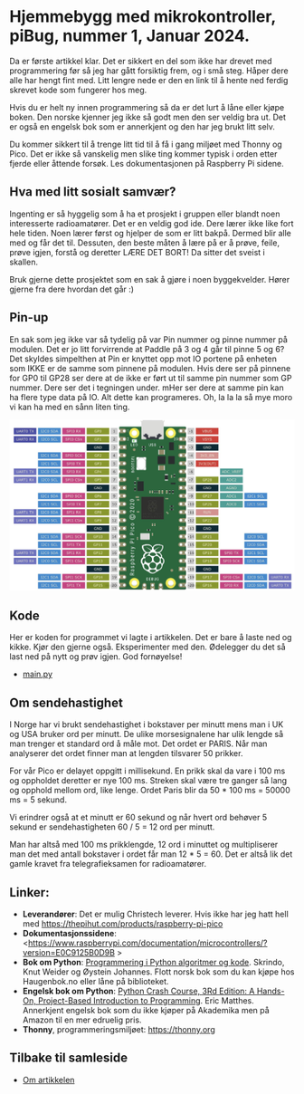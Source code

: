 # Hjemmebygg med mikrokontroller, piBug, nummer 1, Januar 2024.

Da er første artikkel klar. Det er sikkert en del som ikke har drevet med programmering før så jeg har gått forsiktig frem, og i små steg. Håper dere alle har hengt fint med. Litt lengre nede er den en link til å hente ned ferdig skrevet kode som fungerer hos meg.

Hvis du er helt ny innen programmering så da er det lurt å låne eller kjøpe boken. Den norske kjenner jeg ikke så godt men den ser veldig bra ut. Det er også en engelsk bok som er annerkjent og den har jeg brukt litt selv.

Du kommer sikkert til å trenge litt tid til å få i gang miljøet med Thonny og Pico. Det er ikke så vanskelig men slike ting kommer typisk i orden etter fjerde eller åttende forsøk. Les dokumentasjonen på Raspberry Pi sidene.

## Hva med litt sosialt samvær?

Ingenting er så hyggelig som å ha et prosjekt i gruppen eller blandt noen interesserte radioamatører. Det er en veldig god ide. Dere lærer ikke like fort hele tiden. Noen lærer først og hjelper de som er litt bakpå. Dermed blir alle med og får det til. Dessuten, den beste måten å lære på er å prøve, feile, prøve igjen, forstå og deretter LÆRE DET BORT! Da sitter det sveist i skallen.

Bruk gjerne dette prosjektet som en sak å gjøre i noen byggekvelder. Hører gjerne fra dere hvordan det går :)

## Pin-up

En sak som jeg ikke var så tydelig på var Pin nummer og pinne nummer på modulen. Det er jo litt forvirrende at Paddle på 3 og 4 går til pinne 5 og 6? Det skyldes simpelthen at Pin er knyttet opp mot IO portene på enheten som IKKE er de samme som pinnene på modulen. Hvis dere ser på pinnene for GP0 til GP28 ser dere at de ikke er ført ut til samme pin nummer som GP nummer. Dere ser det i tegningen under. mHer ser dere at samme pin kan ha flere type data på IO. Alt dette kan programeres. Oh, la la la så mye moro vi kan ha med en sånn liten ting.

<img src="https://raw.githubusercontent.com/LA9IHA/piBug/main/bullen/assets/pinout.jpeg">


## Kode
Her er koden for programmet vi lagte i artikkelen. Det er bare å laste ned og kikke. Kjør den gjerne også. Eksperimenter med den. Ødelegger du det så last ned på nytt og prøv igjen. God fornøyelse!

* <a href="https://github.com/LA9IHA/piBug/blob/main/bullen/artikler/1%20-%20Polling/main.py">main.py</a>

## Om sendehastighet
I Norge har vi brukt sendehastighet i bokstaver per minutt mens man i UK og USA bruker ord per minutt. De ulike morsesignalene har ulik lengde så man trenger et standard ord å måle mot. Det ordet er PARIS. Når man analyserer det ordet finner man at lengden tilsvarer 50 prikker.

For vår Pico er delayet oppgitt i millisekund. En prikk skal da vare i 100 ms og oppholdet deretter er nye 100 ms. Streken skal være tre ganger så lang og opphold mellom ord, like lenge. Ordet Paris blir da 50 * 100 ms = 50000 ms = 5 sekund.

Vi erindrer også at et minutt er 60 sekund og når hvert ord behøver 5 sekund er sendehastigheten 60 / 5 = 12 ord per minutt.

Man har altså med 100 ms prikklengde, 12 ord i minuttet og multipliserer man det med antall bokstaver i ordet får man 12 * 5 = 60. Det er altså lik det gamle kravet fra telegrafieksamen for radioamatører.

## Linker:
- **Leverandører**: Det er mulig Christech leverer. Hvis ikke har jeg hatt hell med <https://thepihut.com/products/raspberry-pi-pico>
- **Dokumentasjonssidene**: <https://www.raspberrypi.com/documentation/microcontrollers/?version=E0C9125B0D9B >
- **Bok om Python**: <a href="https://www.akademika.no/skoleboker/barne-og-ungdomsboker-motvillige-lesere/programmering-i-python/9788269333008" target="_blank">Programmering i Python algoritmer og kode</a>. Skrindo, Knut Weider og Øystein Johannes. Flott norsk bok som du kan kjøpe hos Haugenbok.no eller låne på biblioteket. 
- **Engelsk bok om Python**: <a href="https://www.amazon.co.uk/Python-Crash-Course-3Rd-Matthes/dp/1718502702/" target="_blank">Python Crash Course, 3Rd Edition: A Hands-On, Project-Based Introduction to Programming</a>. Eric Matthes. Annerkjent engelsk bok som du ikke kjøper på Akademika men på Amazon til en mer edruelig pris.
- **Thonny**, programmeringsmiljøet: <https://thonny.org>



## Tilbake til samleside
* <a href="https://github.com/LA9IHA/piBug/blob/main/bullen/">Om artikkelen</a>

